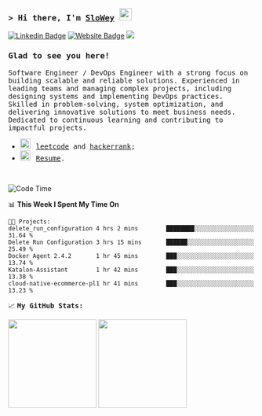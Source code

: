 ### <samp>&gt; Hi there, I'm <a href="https://www.slowey.works/" target="_blank">SloWey</a> <img src="https://media.giphy.com/media/hvRJCLFzcasrR4ia7z/giphy.gif" width="25"> </samp>

[![Linkedin Badge](https://img.shields.io/badge/-LinkedIn-0e76a8?style=flat-square&logo=Linkedin&logoColor=white)](https://linkedin.com/in/sloweyne)
[![Website Badge](https://img.shields.io/badge/Website-3b5998?style=flat-square&logo=google-chrome&logoColor=white)](https://slowey.works)
![](https://komarev.com/ghpvc/?username=sloweyyy&style=flat-square)
### <samp>Glad to see you here! &nbsp; 

<samp> Software Engineer / DevOps Engineer with a strong focus on building scalable and reliable solutions. Experienced in leading teams and managing complex projects, including designing systems and implementing DevOps practices. Skilled in problem-solving, system optimization, and delivering innovative solutions to meet business needs. Dedicated to continuous learning and contributing to impactful projects.

-   <img src="https://github.com/Gapur/Gapur/blob/main/assets/lightning.gif?raw=true" width="21" />&nbsp;&nbsp; <samp>[leetcode](https://leetcode.com/slowey/) and [hackerrank](https://www.hackerrank.com/profile/slowey);
-   <img src="https://github.com/Gapur/Gapur/blob/main/assets/doc.gif?raw=true" width="21" />&nbsp;&nbsp; <samp>[Resume](https://drive.google.com/file/d/14VcPD_mXkNDaLmYK5KaqwgBboKu0CQcC/view?usp=sharing).

</br>

<!--START_SECTION:waka-->
![Code Time](http://img.shields.io/badge/Code%20Time-1%2C755%20hrs%201%20min-blue)

📊 **This Week I Spent My Time On** 

```text
🐱‍💻 Projects: 
delete_run_configuration 4 hrs 2 mins        ████████░░░░░░░░░░░░░░░░░   31.64 % 
Delete Run Configuration 3 hrs 15 mins       ██████░░░░░░░░░░░░░░░░░░░   25.49 % 
Docker Agent 2.4.2       1 hr 45 mins        ███░░░░░░░░░░░░░░░░░░░░░░   13.74 % 
Katalon-Assistant        1 hr 42 mins        ███░░░░░░░░░░░░░░░░░░░░░░   13.38 % 
cloud-native-ecommerce-pl1 hr 41 mins        ███░░░░░░░░░░░░░░░░░░░░░░   13.23 % 
```


<!--END_SECTION:waka-->

📈 **<samp>My GitHub Stats:**

<p>
  <img height="180em" src="https://github-readme-stats.vercel.app/api?username=sloweyyy&show_icons=true&hide_border=true&&count_private=true&include_all_commits=true&theme=transparent&include_orgs=true" />
  <img height="180em" src="https://github-readme-stats.vercel.app/api/top-langs/?username=sloweyyy&show_icons=true&hide_border=true&layout=compact&langs_count=10&theme=transparent&include_orgs=true&exclude_repo=Facial-expression-recognition-through-Portrait-Images,CS114.O11-22521145,CS114.O11-FinalProject,katalon-testops,trustify-truetest,trustify-truetest,ML-specialization-notes&hide=html,css"/>
</p>

<!--START_SECTION:SHOW_OS-->
<!--END_SECTION:SHOW_OS-->
